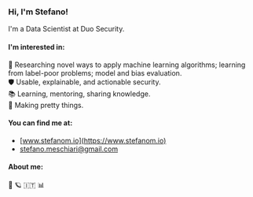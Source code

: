 ### Hi, I'm Stefano!
I'm a Data Scientist at Duo Security. 

#### I'm interested in:
🤖	Researching novel ways to apply machine learning algorithms; learning from label-poor problems; model and bias evaluation.<br>
🛡	Usable, explainable, and actionable security.<br>
📚	Learning, mentoring, sharing knowledge.<br>
💅	Making pretty things.<br>

#### You can find me at:
* [www.stefanom.io](https://www.stefanom.io)
* stefano.meschiari@gmail.com

#### About me:
🌈 🪐 🇮🇹 📊
